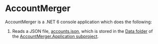 # AccountMerger
AccountMerger is a .NET 6 console application which does the following:
1. Reads a JSON file, [accounts.json](AccountMerger.Application/Data/accounts.json), which is stored in the [Data folder](AccountMerger.Application/Data/) of the [AccountMerger.Application subproject](AccountMerger.Application/).
